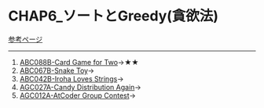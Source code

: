# CHAP6_ソートとGreedy(貪欲法)

[参考ページ](https://tinyurl.com/y7zw86pt)

---

1. [ABC088B-Card Game for Two](https://atcoder.jp/contests/abc088/tasks/abc088_b)→★★
1. [ABC067B-Snake Toy](https://atcoder.jp/contests/abc067/tasks/abc067_b)→
1. [ABC042B-Iroha Loves Strings](https://atcoder.jp/contests/abc042/tasks/abc042_b)→
1. [AGC027A-Candy Distribution Again](https://atcoder.jp/contests/agc027/tasks/agc027_a)→
1. [AGC012A-AtCoder Group Contest](https://atcoder.jp/contests/agc012/tasks/agc012_a)→